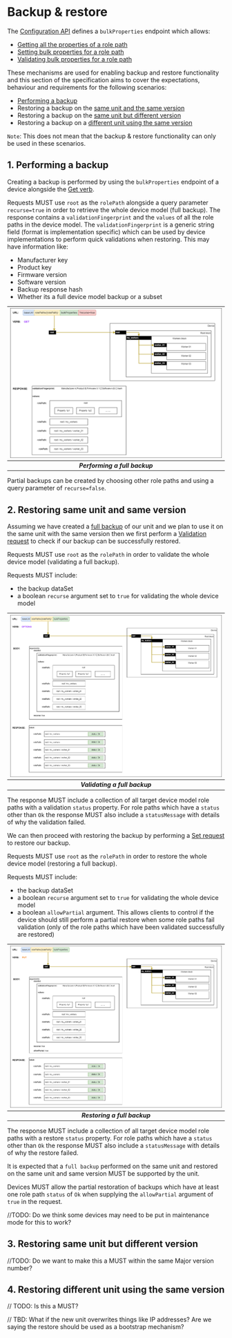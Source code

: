 # Backup & restore

The [Configuration API](https://specs.amwa.tv/is-14/branches/v1.0-dev/APIs/ConfigurationAPI.html) defines a `bulkProperties` endpoint which allows:

- [Getting all the properties of a role path](https://specs.amwa.tv/is-14/branches/v1.0-dev/docs/API_requests.html#getting-all-the-properties-of-a-role-path)
- [Setting bulk properties for a role path](https://specs.amwa.tv/is-14/branches/v1.0-dev/docs/API_requests.html#setting-bulk-properties-for-a-role-path)
- [Validating bulk properties for a role path](https://specs.amwa.tv/is-14/branches/v1.0-dev/docs/API_requests.html#validating-bulk-properties-for-a-role-path)

These mechanisms are used for enabling backup and restore functionality and this section of the specification aims to cover the expectations, behaviour and requirements for the following scenarios:

- [Performing a backup](#1-performing-a-backup)
- Restoring a backup on the [same unit and the same version](#2-restoring-same-unit-and-same-version)
- Restoring a backup on the [same unit but different version](#3-restoring-same-unit-but-different-version)
- Restoring a backup on a [different unit using the same version](#4-restoring-different-unit-using-the-same-version)

`Note`: This does not mean that the backup & restore functionality can only be used in these scenarios.

## 1. Performing a backup

Creating a backup is performed by using the `bulkProperties` endpoint of a device alongside the [Get verb](https://specs.amwa.tv/is-14/branches/v1.0-dev/docs/API_requests.html#getting-all-the-properties-of-a-role-path).

Requests MUST use `root` as the `rolePath` alongside a query parameter `recurse=true` in order to retrieve the whole device model (full backup). The response contains a `validationFingerprint` and the `values` of all the role paths in the device model.
The `validationFingerprint` is a generic string field (format is implementation specific) which can be used by device implementations to perform quick validations when restoring. This may have information like:

- Manufacturer key
- Product key
- Firmware version
- Software version
- Backup response hash
- Whether its a full device model backup or a subset

| ![Performing a full backup](images/performing-full-backup.png) |
|:--:|
| _**Performing a full backup**_ |

Partial backups can be created by choosing other role paths and using a query parameter of `recurse=false`.

## 2. Restoring same unit and same version

Assuming we have created a [full backup](#1-performing-a-backup) of our unit and we plan to use it on the same unit with the same version then we first perform a [Validation request](https://specs.amwa.tv/is-14/branches/v1.0-dev/docs/API_requests.html#validating-bulk-properties-for-a-role-path) to check if our backup can be successfully restored.

Requests MUST use `root` as the `rolePath` in order to validate the whole device model (validating a full backup).

Requests MUST include:

- the backup dataSet
- a boolean `recurse` argument set to `true` for validating the whole device model

| ![Validating a full backup](images/validating-full-backup.png) |
|:--:|
| _**Validating a full backup**_ |

The response MUST include a collection of all target device model role paths with a validation `status` property. For role paths which have a `status` other than `Ok` the response MUST also include a `statusMessage` with details of why the validation failed.

We can then proceed with restoring the backup by performing a [Set request](https://specs.amwa.tv/is-14/branches/v1.0-dev/docs/API_requests.html#validating-bulk-properties-for-a-role-path) to restore our backup.

Requests MUST use `root` as the `rolePath` in order to restore the whole device model (restoring a full backup).

Requests MUST include:

- the backup dataSet
- a boolean `recurse` argument set to `true` for validating the whole device model
- a boolean `allowPartial` argument. This allows clients to control if the device should still perform a partial restore when some role paths fail validation (only of the role paths which have been validated successfully are restored)

| ![Restoring a full backup](images/restoring-full-backup.png) |
|:--:|
| _**Restoring a full backup**_ |

The response MUST include a collection of all target device model role paths with a restore `status` property. For role paths which have a `status` other than `Ok` the response MUST also include a `statusMessage` with details of why the restore failed.

It is expected that a `full backup` performed on the same unit and restored on the same unit and same version MUST be supported by the unit.

Devices MUST allow the partial restoration of backups which have at least one role path `status` of `Ok` when supplying the `allowPartial` argument of `true` in the request.

//TODO: Do we think some devices may need to be put in maintenance mode for this to work?

## 3. Restoring same unit but different version

//TODO: Do we want to make this a MUST within the same Major version number?

## 4. Restoring different unit using the same version

// TODO: Is this a MUST?

// TBD: What if the new unit overwrites things like IP addresses? Are we saying the restore should be used as a bootstrap mechanism?
